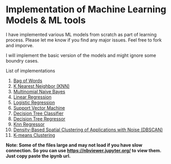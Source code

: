 # Implementation of Machine Learning Models & ML tools
I have implemented various ML models from scratch as part of learning process. Please let me know if you find any major issues. Feel free to fork and imporve.

I will implement the basic version of the models and might ignore some boundry cases.

List of implementations
  1. <a target="_blank" href="https://github.com/scsanjay/ml_from_scratch/blob/main/01.%20Text%20to%20Vector">Bag of Words</a>
  2. <a target="_blank" href="https://github.com/scsanjay/ml_from_scratch/blob/main/02.%20K%20Nearest%20Neighbor%20(KNN)">K Nearest Neighbor (KNN)</a>
  3. <a target="_blank" href="https://github.com/scsanjay/ml_from_scratch/blob/main/03.%20Naive%20Bayes">Multinomial Naive Bayes</a> 
  4. <a target="_blank" href="https://github.com/scsanjay/ml_from_scratch/blob/main/04.%20Linear%20Regression">Linear Regression</a> 
  5. <a target="_blank" href="https://github.com/scsanjay/ml_from_scratch/blob/main/05.%20Logistic%20Regression">Logistic Regression</a> 
  6. <a target="_blank" href="https://github.com/scsanjay/ml_from_scratch/blob/main/06.%20Support%20Vector%20Machine">Support Vector Machine</a> 
  7. <a target="_blank" href="https://github.com/scsanjay/ml_from_scratch/blob/main/07.%20Decision%20Tree%20Classification">Decision Tree Classifier</a> 
  8. <a target="_blank" href="https://github.com/scsanjay/ml_from_scratch/blob/main/08.%20Decision%20Tree%20Regression">Decision Tree Regressor</a> 
  9. <a target="_blank" href="https://github.com/scsanjay/ml_from_scratch/blob/main/09.%20KNN%20Regression">Knn Regressor</a> 
  10. <a target="_blank" href="https://github.com/scsanjay/ml_from_scratch/tree/main/10.%20Density-Based%20Spatial%20Clustering%20of%20Applications%20with%20Noise%20(DBSCAN)">Density-Based Spatial Clustering of Applications with Noise (DBSCAN)</a> 
  11. <a target="_blank" href="https://github.com/scsanjay/ml_from_scratch/tree/main/11.%20K-means%20Clustering">K-means Clustering</a> 


<b>Note: Some of the files large and may not load if you have slow connection. So you can use https://nbviewer.jupyter.org/ to view them. Just copy paste the ipynb url.</b>
